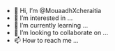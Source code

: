 - 👋 Hi, I’m @MouaadhXcheraitia
- 👀 I’m interested in ...
- 🌱 I’m currently learning ...
- 💞️ I’m looking to collaborate on ...
- 📫 How to reach me ...

<!---
MouaadhXcheraitia/MouaadhXcheraitia is a ✨ special ✨ repository because its `README.md` (this file) appears on your GitHub profile.
You can click the Preview link to take a look at your changes.
--->
